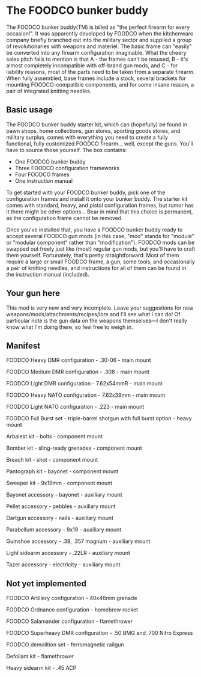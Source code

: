 # The FOODCO bunker buddy

The FOODCO bunker buddy(TM) is billed as "the perfect firearm for every occasion!". It was apparently developed by FOODCO when the kitchenware company briefly branched out into the military sector and supplied a group of revolutionaries with weapons and materiel. The basic frame can "easily" be converted into any firearm configuration imaginable. What the cheery sales pitch fails to mention is that A - the frames can't be resused, B - it's almost completely incompatible with off-brand gun mods, and C - for liability reasons, most of the parts need to be taken from a separate firearm. When fully assembled, base frames include a stock, several brackets for mounting FOODCO-compatible components, and for some insane reason, a pair of integrated knitting needles.

## Basic usage

The FOODCO bunker buddy starter kit, which can (hopefully) be found in pawn shops, home collections, gun stores, sporting goods stores, and military surplus, comes with everything you need to create a fully functional, fully customized FOODCO firearm... well, except the guns. You'll have to source those yourself. The box contains:

- One FOODCO bunker buddy
- Three FOODCO configuration frameworks
- Four FOODCO frames
- One instruction manual

To get started with your FOODCO bunker buddy, pick one of the configuration frames and install it onto your bunker buddy. The starter kit comes with standard, heavy, and pistol configuration frames, but rumor has it there might be other options... Bear in mind that this choice is permanent, as the configuration frame cannot be removed.

Once you've installed that, you have a FOODCO bunker buddy ready to accept several FOODCO gun mods (in this case, "mod" stands for "module" or "modular component" rather than "modification"). FOODCO mods can be swapped out freely just like (most) regular gun mods, but you'll have to craft them yourself. Fortunately, that's pretty straightforward: Most of them require a large or small FOODCO frame, a gun, some tools, and occasionally a pair of knitting needles, and instructions for all of them can be found in the instruction manual (included).

## Your gun here

This mod is very new and very incomplete. Leave your suggestions for new weapons/mods/attachments/recipes/lore and I'll see what I can do! Of particular note is the gun data on the weapons themselves—I don't really know what I'm doing there, so feel free to weigh in.

## Manifest

FOODCO Heavy DMR configuration - .30-06 - main mount

FOODCO Medium DMR configuration - .308 - main mount

FOODCO Light DMR configuration - 7.62x54mmR - main mount

FOODCO Heavy NATO configuration - 7.62x39mm - main mount

FOODCO Light NATO configuration - .223 - main mount

FOODCO Full Burst set - triple-barrel shotgun with full burst option - heavy mount

Arbalest kit - bolts - component mount

Bomber kit - sling-ready grenades - component mount

Breach kit - shot - component mount

Pantograph kit - bayonet - component mount

Sweeper kit - 9x19mm - component mount

Bayonet accessory - bayonet - auxiliary mount

Pellet accessory - pebbles - auxiliary mount

Dartgun accessory - nails - auxiliary mount

Parabellum accessory - 9x19 - auxiliary mount

Gumshoe accessory - .38, .357 magnum - auxiliary mount

Light sidearm accessory - .22LR - auxiliary mount

Tazer accessory - electricity - auxiliary mount

## Not yet implemented

FOODCO Artillery configuration - 40x46mm grenade

FOODCO Ordnance configuration - homebrew rocket

FOODCO Salamander configuration - flamethrower

FOODCO Superheavy DMR configuration - .50 BMG and .700 Nitro Express

FOODCO demolition set - ferromagnetic railgun

Defoliant kit - flamethrower

Heavy sidearm kit - .45 ACP


